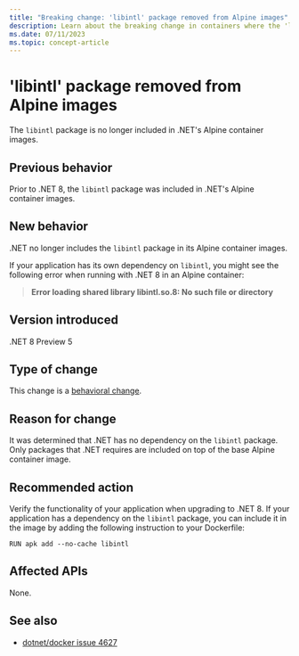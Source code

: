 ```yaml
---
title: "Breaking change: 'libintl' package removed from Alpine images"
description: Learn about the breaking change in containers where the 'libintl' package was removed from Alpine container images.
ms.date: 07/11/2023
ms.topic: concept-article
---
```

# 'libintl' package removed from Alpine images

The `libintl` package is no longer included in .NET's Alpine container images.

## Previous behavior

Prior to .NET 8, the `libintl` package was included in .NET's Alpine container images.

## New behavior

.NET no longer includes the `libintl` package in its Alpine container images.

If your application has its own dependency on `libintl`, you might see the following error when running with .NET 8 in an Alpine container:

> **Error loading shared library libintl.so.8: No such file or directory**

## Version introduced

.NET 8 Preview 5

## Type of change

This change is a [behavioral change](../../categories.md#behavioral-change).

## Reason for change

It was determined that .NET has no dependency on the `libintl` package. Only packages that .NET requires are included on top of the base Alpine container image.

## Recommended action

Verify the functionality of your application when upgrading to .NET 8. If your application has a dependency on the `libintl` package, you can include it in the image by adding the following instruction to your Dockerfile:

`RUN apk add --no-cache libintl`

## Affected APIs

None.

## See also

- [dotnet/docker issue 4627](https://github.com/dotnet/dotnet-docker/issues/4627)
